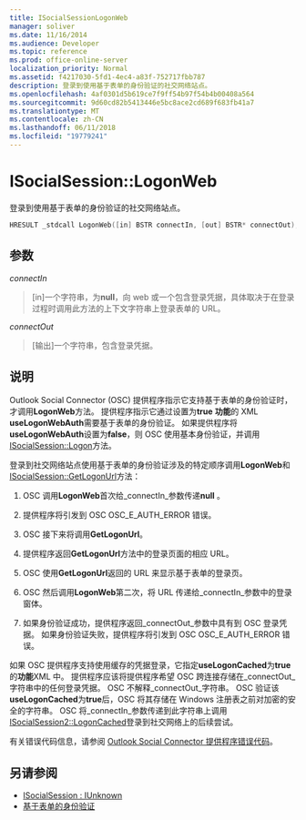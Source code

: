 ```yaml
---
title: ISocialSessionLogonWeb
manager: soliver
ms.date: 11/16/2014
ms.audience: Developer
ms.topic: reference
ms.prod: office-online-server
localization_priority: Normal
ms.assetid: f4217030-5fd1-4ec4-a83f-752717fbb787
description: 登录到使用基于表单的身份验证的社交网络站点。
ms.openlocfilehash: 4af0301d5b619ce7f9ff54b97f54b4b00408a564
ms.sourcegitcommit: 9d60cd82b5413446e5bc8ace2cd689f683fb41a7
ms.translationtype: MT
ms.contentlocale: zh-CN
ms.lasthandoff: 06/11/2018
ms.locfileid: "19779241"
---
```

# <a name="isocialsessionlogonweb"></a>ISocialSession::LogonWeb

登录到使用基于表单的身份验证的社交网络站点。
  
```cpp
HRESULT _stdcall LogonWeb([in] BSTR connectIn, [out] BSTR* connectOut);
```

## <a name="parameters"></a>参数

_connectIn_
  
> [in]一个字符串，为**null**，向 web 或一个包含登录凭据，具体取决于在登录过程时调用此方法的上下文字符串上登录表单的 URL。
    
_connectOut_
  
> [输出]一个字符串，包含登录凭据。
    
## <a name="remarks"></a>说明

Outlook Social Connector (OSC) 提供程序指示它支持基于表单的身份验证时，才调用**LogonWeb**方法。 提供程序指示它通过设置为**true** **功能**的 XML **useLogonWebAuth**需要基于表单的身份验证。 如果提供程序将**useLogonWebAuth**设置为**false**，则 OSC 使用基本身份验证，并调用[ISocialSession::Logon](isocialsession-logon.md)方法。 
  
登录到社交网络站点使用基于表单的身份验证涉及的特定顺序调用**LogonWeb**和[ISocialSession::GetLogonUrl](isocialsession-getlogonurl.md)方法： 
  
1. OSC 调用**LogonWeb**首次给_connectIn_参数传递**null** 。 
    
2. 提供程序将引发到 OSC OSC_E_AUTH_ERROR 错误。
    
3. OSC 接下来将调用**GetLogonUrl**。
    
4. 提供程序返回**GetLogonUrl**方法中的登录页面的相应 URL。 
    
5. OSC 使用**GetLogonUrl**返回的 URL 来显示基于表单的登录页。 
    
6. OSC 然后调用**LogonWeb**第二次，将 URL 传递给_connectIn_参数中的登录窗体。 
    
7. 如果身份验证成功，提供程序返回_connectOut_参数中具有到 OSC 登录凭据。 如果身份验证失败，提供程序将引发到 OSC OSC_E_AUTH_ERROR 错误。 
    
如果 OSC 提供程序支持使用缓存的凭据登录，它指定**useLogonCached**为**true**的**功能**XML 中。 提供程序应该将提供程序希望 OSC 跨连接存储在_connectOut_字符串中的任何登录凭据。 OSC 不解释_connectOut_字符串。 OSC 验证该**useLogonCached**为**true**后，OSC 将其存储在 Windows 注册表之前对加密的安全的字符串。 OSC 将_connectIn_参数传递到此字符串上调用[ISocialSession2::LogonCached](isocialsession2-logoncached.md)登录到社交网络上的后续尝试。 
  
有关错误代码信息，请参阅 [Outlook Social Connector 提供程序错误代码](outlook-social-connector-provider-error-codes.md)。
  
## <a name="see-also"></a>另请参阅

- [ISocialSession : IUnknown](isocialsessioniunknown.md)
- [基于表单的身份验证](forms-based-authentication.md)

